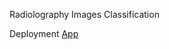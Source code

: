 Radiolography Images Classification

Deployment [App](https://radiography-images-classification.streamlit.app/)
